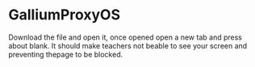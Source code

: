 # GalliumProxyOS
Download the file and open it, once opened open a new tab and press about blank. It should make teachers not beable to see your screen and preventing thepage to be blocked.
